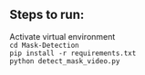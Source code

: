## Steps to run:  

Activate virtual environment  
`cd Mask-Detection`  
`pip install -r requirements.txt`  
`python detect_mask_video.py`
